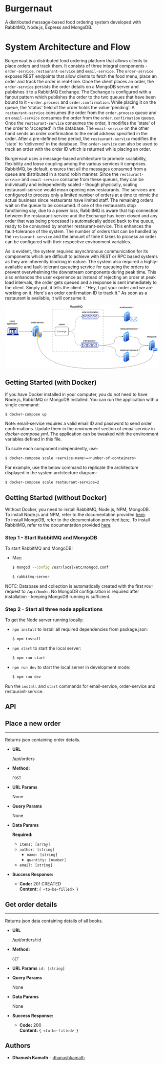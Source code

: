 # Burgernaut
A distributed message-based food ordering system developed with RabbitMQ, Node.js, Express and MongoDB.

# System Architecture and Flow
Burgernaut is a distributed food ordering platform that allows clients to place orders and track them. It consists of three integral components - `order-service`, `restaurant-service` and `email-service`. The `order-service` exposes REST endpoints that allow clients to fetch the food menu, place an order and track the order in real-time. Once the client places an order, the `order-service` persists the order details on a MongoDB server and publishes it to a RabbitMQ Exchange. The Exchange is configured with a fanout pattern which publishes the order to the two queues that have been bound to it - `order.process` and `order.confirmation`. While placing it on the queue, the 'status' field of the order holds the value 'pending'. A `restaurant-service` consumes the order from the `order.process` queue and an `email-service` consumes the order from the `order.confirmation` queue. Once the `restaurant-service` consumes the order, it modifies the 'state' of the order to 'accepted' in the database. The `email-service` on the other hand sends an order confirmation to the email address specified in the order. After a pre-defined time period, the `restaurant-service` modifies the 'state' to 'delivered' in the database. The `order-service` can also be used to track an order with the order ID which is returned while placing an order. 

Burgernaut uses a message-based architecture to promote scalability, flexibility and loose coupling among the various services it comprises. RabbitMQ, by default, ensures that all the messages consumed from a queue are distributed in a round robin manner. Since the `restaurant-service` and `email-service` consume from these queues, they can be individually and independently scaled - though physically, scaling restaurant-service would mean opening new restaurants. The services are configured to process only a limited number of orders at a time to mimic the actual business since restaurants have limited staff. The remaining orders wait on the queue to be consumed. If one of the restaurants stop functioning say, due to a power loss, RabbitMQ is aware that tcp connection between the restaurant-service and the Exchange has been closed and any order that was being processed is automatically added back to the queue, ready to be consumed by another restaurant-service. This enhances the fault-tolerance of the system. The number of orders that can be handled by the `restaurant-service` and the amount of time it takes to process an order can be configured with their respective environment variables.

As is evident, the system required asynchronous communication for its components which are difficult to achieve with REST or RPC based systems as they are inherently blocking in nature. The system also required a highly-available and fault-tolerant queueing service for queueing the orders to prevent overwhelming the downstream components during peak time. This also enhances the user experience as instead of rejecting an order at peak load intervals, the order gets queued and a response is sent immediately to the client. Simply put, it tells the client - "Hey, I got your order and we are working on it. Here's an order confirmation ID to track it." As soon as a restaurant is available, it will consume it.

![Burgernaut System Architecture](docs/burgernaut-system.png)
## Getting Started (with Docker)
If you have Docker installed in your computer, you do not need to have Node.js, RabbitMQ or MongoDB installed. You can run the application with a single command:
  ```bash
  $ docker-compose up
  ```
Note: email-service requires a valid email ID and password to send order confirmations. Update them in the <i>environment</i> section of <i>email-service</i> in <i>docker-compose.yml</i>. The application can be tweaked with the environment variables defined in this file.

To scale each component independently, use:
  ```bash
  $ docker-compose scale <service-name>=<number-of-containers>
  ```

For example, use the below command to replicate the architecture displayed in the system architecture diagram:
  ```bash
  $ docker-compose scale restaurant-service=2
  ```
## Getting Started (without Docker)
Without Docker, you need to install RabbitMQ, Node.js, NPM, MongoDB. </br>
To install Node.js and NPM, refer to the documentation provided [here](https://nodejs.org/en/download/package-manager).</br>
To install MongoDB, refer to the documentation provided [here](https://docs.mongodb.com/manual/installation/).
To install RabbitMQ, refer to the documentation provided [here](https://www.rabbitmq.com/download.html).
### Step 1 - Start RabbitMQ and MongoDB
To start RabbitMQ and MongoDB:
- Mac:
    ```bash
    $ mongod --config /usr/local/etc/mongod.conf
    ```
    ```bash
    $ rabbitmq-server
    ```

NOTE: Database and collection is automatically created with the first `POST` request to `/api/books`. No MongoDB configuration is required after installation - keeping MongoDB running is sufficient.
### Step 2 - Start all three node applications
To get the Node server running locally:
- `npm install` to install all required dependencies from package.json:
    ```bash
    $ npm install
    ```
- `npm start` to start the local server:
    ```bash
    $ npm run start
    ```
- `npm run dev` to start the local server in development mode:
    ```bash
    $ npm run dev
    ```
Run the `install` and `start` commands for email-service, order-service and restaurant-service.

## API
## Place a new order
----
  Returns json containing order details.

* **URL**

  /api/orders

* **Method:**

  `POST`
  
*  **URL Params**

    None

* **Query Params**

  None
  
 * **Data Params**
   
    **Required:**
    * `items: [array]`
    * `author: [string]`
      * `name: [string]`
      * `quantity: [number]`
    * `email: [string]`

* **Success Response:**

  * **Code:** 201 CREATED<br/>
    **Content:** `{ <to-be-filled> }`


## Get order details
----
  Returns json data containing details of all books.

* **URL**

  /api/orders/:id

* **Method:**

  `GET`
  
*  **URL Params**
   `id: [string]`
   
    
*  **Query Params**
   
   None
    
 * **Data Params**
   
    None

* **Success Response:**

  * **Code:** 200<br/>
    **Content:** `{ <to-be-filled> }`
 
## Authors
* **Dhanush Kamath** - [dhanushkamath](https://github.com/dhanushkamath)